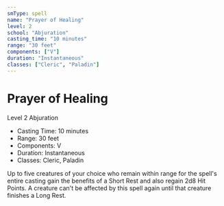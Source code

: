 ```yaml
---
smType: spell
name: "Prayer of Healing"
level: 2
school: "Abjuration"
casting_time: "10 minutes"
range: "30 feet"
components: ["V"]
duration: "Instantaneous"
classes: ["Cleric", "Paladin"]
---
```


# Prayer of Healing
Level 2 Abjuration

- Casting Time: 10 minutes
- Range: 30 feet
- Components: V
- Duration: Instantaneous
- Classes: Cleric, Paladin

Up to five creatures of your choice who remain within range for the spell's entire casting gain the benefits of a Short Rest and also regain 2d8 Hit Points. A creature can't be affected by this spell again until that creature finishes a Long Rest.
